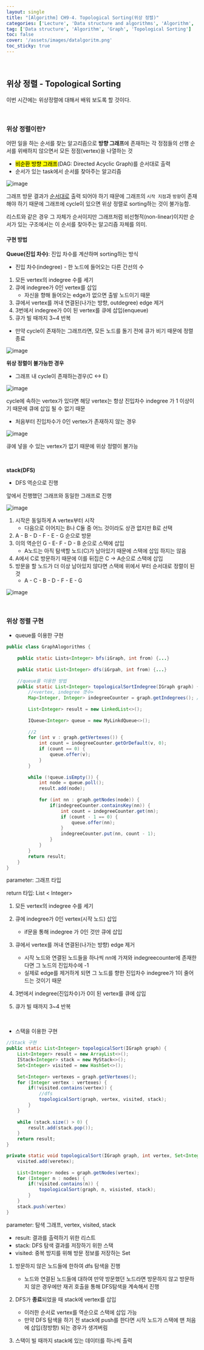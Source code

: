 ```yaml
---
layout: single
title: "[Algorithm] CH9-4. Topological Sorting(위상 정렬)"
categories: ['Lecture', 'Data structure and algorithms', 'Algorithm', 'Graph']
tag: ['Data structure', 'Algorithm', 'Graph', 'Topological Sorting']
toc: false
cover: '/assets/images/datalgoritm.png'
toc_sticky: true
---
```


<br>

## 위상 정렬 - Topological Sorting

이번 시간에는 위상정렬에 대해서 배워 보도록 할 것이다.

<br>

### 위상 정렬이란?

어떤 일을 하는 순서를 찾는 알고리즘으로 **방향 그래프**에 존재하는 각 정점들의 선행 순서를 위배하지 않으면서 모든 정점(vertex)을 나열하는 것

- <mark>비순환 방향 그래프</mark>(DAG: Directed Acyclic Graph)를 순서대로 출력
- 순서가 있는 task에서 순서를 찾아주는 알고리즘

![image](https://user-images.githubusercontent.com/79521972/154828367-4d066c12-3d7c-4455-9f2c-56e4c5d1acfe.png)

그래프 방문 결과가 <u>순서대로</u> 출력 되어야 하기 때문에 그래프의 `시작 지점`과 `방향`이 존재해야 하기 때문에 그래프에 cycle이 있으면 위상 정렬로 sorting하는 것이 불가능함.

리스트와 같은 경우 그 자체가 순서이지만 그래프처럼 비선형적(non-linear)이지만 순서가 있는 구조에서는 이 순서를 찾아주는 알고리즘 자체를 의미.



#### 구현 방법

**Queue(진입 차수)**: 진입 차수를 계산하며 sorting하는 방식

- 진입 차수(indegree) - 한 노드에 들어오는 다른 간선의 수

1. 모든 vertex의 indegree 수를 세기
2. 큐에 indegree가 0인 vertex를 삽입
   - 자신을 향해 들어오는 edge가 없으면 출발 노드이기 때문
3. 큐에서 vertex를 꺼내 연결된(나가는 방향, outdegree) edge 제거
4.  3번에서 indegree가 0이 된 vertex를 큐에 삽입(enqueue)
5. 큐가 빌 때까지 3~4 반복

- 만약 cycle이 존재하는 그래프라면, 모든 노드를 돌기 전에 큐가 비기 때문에 정렬 종료

![image](https://user-images.githubusercontent.com/79521972/154829129-0e7c4668-9444-49ac-a354-a09a308cf880.png)

**위상 정렬이 불가능한 경우**

- 그래프 내 cycle이 존재하는경우(C <-> E)

![image](https://user-images.githubusercontent.com/79521972/154829825-13aa663c-b2a9-444e-bbc9-8cfdd5f8d1d7.png)

cycle에 속하는 vertex가 있다면 해당 vertex는 항상 진입차수 indegree 가 1 이상이기 때문에 큐에 삽입 될 수 없기 때문

- 처음부터 진입차수가 0인 vertex가 존재하지 않는 경우 

![image](https://user-images.githubusercontent.com/79521972/154829828-a373751e-a74f-44d3-abbd-df7b2c7a6cda.png)

큐에 넣을 수 있는 vertex가 없기 때문에 위상 정렬이 불가능



<br>

**stack(DFS)**

- DFS 역순으로 진행

앞에서 진행했던 그래프와 동일한 그래프로 진행

![image](https://user-images.githubusercontent.com/79521972/154830182-402a77d4-8981-41e1-b66d-0f7ae5c8831a.png)

1. 시작은 동일하게 A vertex부터 시작
   - 다음으로 이어지는 B나 C둘 중 어느 것이라도 상관 없지만 B로 선택
2. A - B - D - F - E - G 순으로 방문
3. 이의 역순인 G - E- F - D - B 순으로 스택에 삽입
   - A노드는 아직 탐색할 노드(C)가 남아있기 때문에 스택에 삽입 하지는 않음
4. A에서 C로 방문하기 때문에 이를 뒤집은 C -> A순으로 스택에 삽입
5. 방문을 할 노드가 더 이상 남아있지 않다면 스택에 위에서 부터 순서대로 정렬이 된 것
   - A - C - B - D - F - E - G

![image](https://user-images.githubusercontent.com/79521972/154830147-3236a64b-3953-48af-82bf-0b0f02b23589.png)

<br>



### 위상 정렬 구현

- queue를 이용한 구현

```java
public class GraphAlogorithms {
    
    public static Lists<Integer> bfs(iGraph, int from) {...}
    
    public static List<Integer> dfs(iGrpah, int from) {...}
    
    //queue를 이용한 방법
    public static List<Integer> topologicalSortIndegree(IGraph graph) {
        //<vertex, indegree 갯수>
        Map<Integer, Integer> indegreeCounter = graph.getIndegrees(); //1
        
        List<Integer> result = new LinkedList<>();
        
        IQueue<Integer> queue = new MyLinkdQueue<>();
        
        //2
        for (int v : graph.getVertexes()) {
            int count = indegreeCounter.getOrDefault(v, 0);
            if (count == 0) {
                queue.offer(v);
            }
        }
        
        while (!queue.isEmpty()) {
            int node = queue.poll();
            result.add(node);
            
            for (int nn : graph.getNodes(node)) {
                if(indegreeCounter.containsKey(nn)) {
                    int count = indegreeCounter.get(nn);
                    if (count - 1 == 0) {
                        queue.offer(nn);
                    }
                    indegreeCounter.put(nn, count - 1);
                }
            }
        }
        return result;
    }    
}
```

parameter: 그래프 타입

return 타입: List < Integer>

1. 모든 vertex의 indegree 수를 세기

2. 큐에 indegree가 0인 vertex(시작 노드) 삽입
   - if문을 통해 indegree 가 0인 것만 큐에 삽입
3. 큐에서 vertex를 꺼내 연결된(나가는 방향) edge 제거
   - 시작 노드와 연결된 노드들을 하나씩 nn에 가져와 indegreecounter에 존재한다면 그 노드의 진입차수에 -1
   - 실제로 edge를 제거하게 되면 그 노드를 향한 진입차수 indegree가 1이 줄어드는 것이기 때문
4. 3번에서 indegree(진입차수)가 0이 된 vertex를 큐에 삽입
5. 큐가 빌 때까지 3~4 반복

<br>

- 스택을 이용한 구현

```java
//Stack 구현 
public static List<Integer> topologicalSort(IGraph graph) {
    List<Integer> result = new ArrayList<>();
    IStack<Integer> stack = new MyStack<>();
    Set<Integer> visited = new HashSet<>();
    
    Set<Integer> vertexes = graph.getVertexes();
    for (Integer vertex : vertexes) {
        if(!visited.contains(vertex)) {
            //dfs
            topologicalSort(graph, vertex, visited, stack);
        }
    }
    
    while (stack.size() > 0) {
        result.add(stack.pop());
    }
    return result;
}

private static void topologicalSort(IGraph graph, int vertex, Set<Integer> visited, Istack<Integer> stack) {
    visited.add(veretex);
    
    List<Integer> nodes = graph.getNodes(vertex);
    for (Integer n : nodes) {
        if(!visited.contains(n)) {
            topologicalSort(graph, n, visisted, stack);
        }
    }
    stack.push(vertex)
}
```

parameter: 탐색 그래프, vertex, visited, stack

- result: 결과를 출력하기 위한 리스트
- stack: DFS 탐색 결과를 저장하기 위한 스택
- visited: 중복 방지를 위해 방문 정보를 저장하는 Set

1. 방문하지 않은 노드들에 한하여 dfs 탐색을 진행
   - 노드와 연결된 노드들에 대하여 만약 방문했던 노드라면 방문하지 않고 방문하지 않은 경우에만 재귀 호출을 통해 DFS탐색을 계속해서 진행
2. DFS가 **종료**되었을 때 stack에 vertex를 삽입
   - 이러한 순서로 vertex를 역순으로 스택에 삽입 가능
   - 만약 DFS 탐색을 하기 전 stack에 push를 한다면 시작 노드가 스택에 맨 처음에 삽입(정방향) 되는 경우가 생겨버림

3. 스택이 빌 때까지 stack에 있는 데이터를 하나씩 출력



























